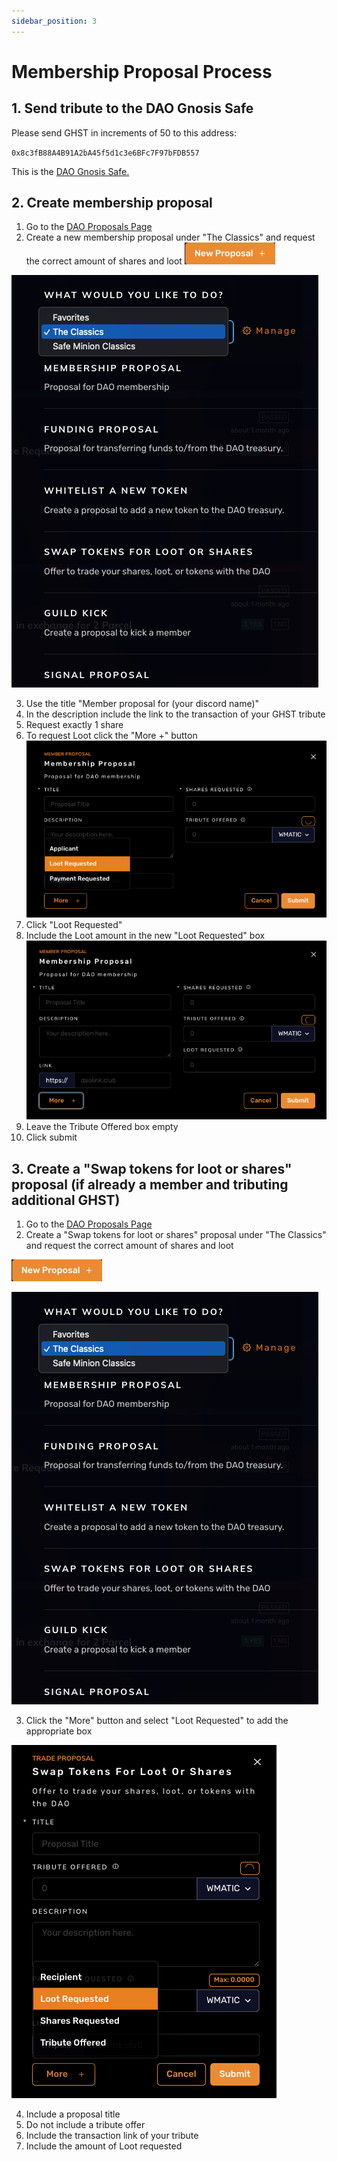 ```yaml
---
sidebar_position: 3
---
```


# Membership Proposal Process

## 1. Send tribute to the DAO Gnosis Safe

Please send GHST in increments of 50 to this address:

`0x8c3fB88A4B91A2bA45f5d1c3e6BFc7F97bFDB557`

This is the [DAO Gnosis Safe.](https://gnosis-safe.io/app/matic:0x8c3fB88A4B91A2bA45f5d1c3e6BFc7F97bFDB557/balances)

## 2. Create membership proposal

1. Go to the [DAO Proposals Page](https://app.daohaus.club/dao/0x89/0xb60374ae550f6ab6d18e7c9cfafa04ff310235c1/proposals)
2. Create a new membership proposal under "The Classics"  and request the correct amount of shares and loot
![Example banner](../static/img/proposal-button.png)

![Example banner](../static/img/the-classics-menu.png)

3. Use the title "Member proposal for (your discord name)"
4. In the description include the link to the transaction of your GHST tribute
5. Request exactly 1 share
6. To request Loot click the "More +" button
![Example banner](../static/img/loot-requested-menu.png)
7. Click "Loot Requested"
8. Include the Loot amount in the new "Loot Requested" box
![Example banner](../static/img/final-proposal-form.png)
9. Leave the Tribute Offered box empty
10. Click submit

## 3. Create a "Swap tokens for loot or shares" proposal (if already a member and tributing additional GHST)

1. Go to the [DAO Proposals Page](https://app.daohaus.club/dao/0x89/0xb60374ae550f6ab6d18e7c9cfafa04ff310235c1/proposals)
2. Create a "Swap tokens for loot or shares" proposal under "The Classics"  and request the correct amount of shares and loot

![Example banner](../static/img/proposal-button.png)

![Example banner](../static/img/the-classics-menu.png)

3. Click the "More" button and select "Loot Requested" to add the appropriate box

![Example banner](../static/img/loot-requested.png)

4. Include a proposal title
5. Do not include a tribute offer
6. Include the transaction link of your tribute
7. Include the amount of Loot requested
